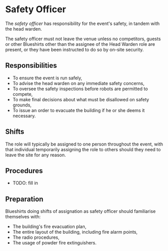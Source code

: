 Safety Officer
==============

The *safety officer* has responsibility for the event's safety, in
tandem with the head warden.

The safety officer must not leave the venue unless no competitors,
guests or other Blueshirts other than the assignee of the Head
Warden role are present, or they have been instructed to do so by
on-site security.

Responsibilities
----------------

* To ensure the event is run safely,
* To advise the head warden on any immediate safety concerns,
* To oversee the safety inspections before robots are permitted to compete,
* To make final decisions about what must be disallowed on safety grounds,
* To issue an order to evacuate the building if he or she deems it
  necessary.

Shifts
------

The role will typically be assigned to one person throughout the
event, with that individual temporarily assigning the role to others
should they need to leave the site for any reason.

Procedures
----------

* TODO: fill in

Preparation
-----------

Blueshirts doing shifts of assignation as safety officer should
familiarise themselves with:

* The building's fire evacuation plan,
* The entire layout of the building, including fire alarm points,
* The radio procedures,
* The usage of powder fire extinguishers.

